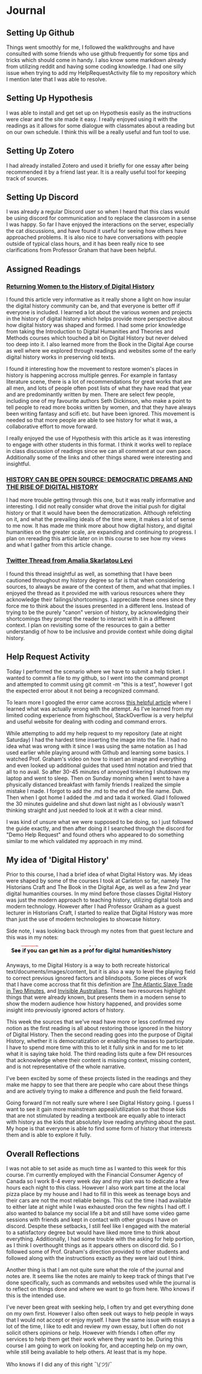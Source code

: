 # Journal

## Setting Up Github
Things went smoothly for me, I followed the walkthroughs and have consulted with some friends who use github frequently for some tips and tricks which should come in handy. I also know some markdown already from utilizing reddit and having some coding knowledge.
I had one silly issue when trying to add my HelpRequestActivity file to my repository which I mention later that I was able to resolve.

## Setting Up Hypothesis
I was able to install and get set up on Hypothesis easily as the instructions were clear and the site made it easy. I really enjoyed using it with the readings as it allows for some dialogue with classmates about a reading but on our own schedule. I think this will be a really useful and fun tool to use.

## Setting Up Zotero
I had already installed Zotero and used it briefly for one essay after being recommended it by a friend last year. It is a really useful tool for keeping track of sources.

## Setting Up Discord
I was already a regular Discord user so when I heard that this class would be using discord for communication and to replace the classroom in a sense I was happy. So far I have enjoyed the interactions on the server, especially the cat discussions, and have found it useful for seeing how others have approached problems. It is also nice to have conversations with people outside of typical class hours, and it has been really nice to see clarifications from Professor Graham that have been helpful.

## Assigned Readings
### [Returning Women to the History of Digital History](http://www.6floors.org/bracket/2016/03/07/returning-women-to-the-history-of-digital-history/)
I found this article very informative as it really shone a light on how insular the digital history community can be, and that everyone is better off if everyone is included. I learned a lot about the various women and projects in the history of digital history which helps provide more perspective about how digital history was shaped and formed. 
I had some prior knowledge from taking the Introduction to Digital Humanities and Theories and Methods courses which touched a bit on Digital History but never delved too deep into it. I also learned more from the Book in the Digital Age course as well where we explored through readings and websites some of the early digital history works in preserving old texts.

I found it interesting how the movement to restore women's places in history is happening accross multiple genres. For example in fantasy literature scene, there is a lot of recommendations for great works that are all men, and lots of people often post lists of what they have read that year and are predominantly written by men. There are select few people, including one of my favourite authors Seth Dickinson, who make a point to tell people to read more books written by women, and that they have always been writing fantasy and scifi etc. but have been ignored. This movement is needed so that more people are able to see history for what it was, a collaborative effort to move forward.

I really enjoyed the use of Hypothesis with this article as it was interesting to engage with other students in this format. I think it works well to replace in class discussion of readings since we can all comment at our own pace. Additionally some of the links and other things shared were interesting and insightful.

### [HISTORY CAN BE OPEN SOURCE: DEMOCRATIC DREAMS AND THE RISE OF DIGITAL HISTORY](https://ahropenreview.com/HistoryCanBeOpenSource/manuscript/)
I had more trouble getting through this one, but it was really informative and interesting. I did not really consider what drove the initial push for digital history or that it would have been the democratization. Although refelcting on it, and what the prevailing ideals of the time were, it makes a lot of sense to me now. It has made me think more about how digital history, and digital humanities on the greater scale, are expanding and continuing to progress. I plan on rereading this article later on in this course to see how my views and what I gather from this article change.

### [Twitter Thread from Amalia Skarlatou Levi](https://twitter.com/amaliasl/status/1245544256212807680) 
I found this thread insightful as well, as something that I have been cautioned throughout my history degree so far is that when considering sources, to always be aware of the context of them, and what that implies. I enjoyed the thread as it provided me with various resources where they acknowledge their failings/shortcomings. I appreciate these ones since they force me to think about the issues presented in a different lens. Instead of trying to be the purely "canon" version of history, by acknowledging their shortcomings they prompt the reader to interact with it in a different context. I plan on revisiting some of the resources to gain a better understandig of how to be inclusive and provide context while doing digital history.

## Help Request Activity
Today I performed the scenario where we have to submit a help ticket. 
I wanted to commit a file to my github, so I went into the command prompt and attempted to commit using git commit -m "this is a test", however I got the expected error about it not being a recognized command.

To learn more I googled the error came accross [this helpful article](https://stackoverflow.com/questions/4492979/git-is-not-recognized-as-an-internal-or-external-command) where I learned what was actually wrong with the attempt.
As I've learned from my limited coding experience from highschool, StackOverflow is a very helpful and useful website for dealing with coding and command errors.

While attempting to add my help request to my repository (late at night Saturday) I had the hardest time inserting the image into the file. 
I had no idea what was wrong with it since I was using the same notation as I had used earlier while playing around with Github and learning some basics. 
I watched Prof. Graham's video on how to insert an image and everything and even looked up additional guides that used html notation and tried that all to no avail.
So after 30-45 minutes of annoyed tinkering I shutdown my laptop and went to sleep. 
Then on Sunday morning when I went to have a physically distanced breakfast with family friends I realized the simple mistake I made. 
I forgot to add the .md to the end of the file name. Duh. Then when I got home I added the .md and tada it worked.
Glad I followed the 30 minutes guideline and shut down last night as I obviously wasn't thinking straight and just needed to look at it with a clear mind.

I was kind of unsure what we were supposed to be doing, so I just followed the guide exactly, and then after doing it I searched through the discord for "Demo Help Request" and found others who appeared to do something similar to me which validated my approach in my mind.


## My idea of 'Digital History'
Prior to this course, I had a brief idea of what Digital History was. My ideas were shaped by some of the courses I took at Carleton so far, namely The Historians Craft and The Book in the Digital Age, as well as a few 2nd year digital humanities courses. In my mind before those classes Digital History was just the modern approach to teaching history, utilizing digital tools and modern technology. However after I had Professor Graham as a guest lecturer in Historians Craft, I started to realize that Digital History was more than just the use of modern technologies to showcase history.

Side note, I was looking back through my notes from that guest lecture and this was in my notes:

![](HistoriansCraftNote.png)

Anyways, to me Digital History is a way to both recreate historical text/documents/images/content, but it is also a way to level the playing field to correct previous ignored factors and blindspots. Some pieces of work that I have come accross that fit this definition are [The Atlantic Slave Trade in Two Minutes](http://www.slate.com/articles/life/the_history_of_american_slavery/2015/06/animated_interactive_of_the_history_of_the_atlantic_slave_trade.html), and [Invisible Australians](http://invisibleaustralians.org/). These two resources highlight things that were already known, but presents them in a modern sense to show the modern audience how history happened, and provides some insight into previously ignored actors of history.

This week the sources that we've read have more or less confirmed my notion as the first reading is all about restoring those ignored in the history of Digital History. 
Then the second reading goes into the purpose of Digital History, whether it is democratization or enabling the masses to participate. I have to spend more time with this to let it fully sink in and for me to let what it is saying take hold. 
The third reading lists quite a few DH resources that acknowledge where their content is missing context, missing content, and is not representative of the whole narrative. 

I've been excited by some of these projects listed in the readings and they make me happy to see that there are people who care about these things and are actively trying to make a difference and push the field forward. 

Going forward I'm not really sure where I see Digital History going. I guess I want to see it gain more mainstream appeal/utilization so that those kids that are not stimulated by reading a textbook are equally able to interact with history as the kids that absolutely love reading anything about the past. My hope is that everyone is able to find some form of history that interests them and is able to explore it fully.

## Overall Reflections
I was not able to set aside as much time as I wanted to this week for this course. I'm currently employed with the Financial Consumer Agency of Canada so I work 8-4 every week day and my plan was to dedicate a few hours each night to this class. However I also work part time at the local pizza place by my house and I had to fill in this week as teenage boys and their cars are not the most reliable beings. This cut the time i had available to either late at night while I was exhausted oron the few nights I had off. I also wanted to balance my social life a bit and still have some video game sessions with friends and kept in contact with other groups I have on discord. Despite these setbacks, I still feel like I engaged with the material to a satisfactory degree but would have liked more time to think about everything.
Additionally, I had some trouble with the asking for help portion, as I think I overthought things as it appears others on discord did. So I followed some of Prof. Graham's direction provided to other students and followed along with the instructions exactly as they were laid out I think.

Another thing is that I am not quite sure what the role of the journal and notes are. It seems like the notes are mainly to keep track of things that I've done specifically, such as commands and websites used while the journal is to reflect on things done and where we want to go from here. Who knows if this is the intended use.

I've never been great with seeking help, I often try and get everything done on my own first. However I also often seek out ways to help people in ways that I would not accept or enjoy myself. I have the same issue with essays a lot of the time, I like to edit and review my own essay, but I often do not solicit others opinions or help. However with friends I often offer my services to help them get their work where they want to be. 
During this course I am going to work on looking for, and accepting help on my own, while still being available to help others. At least that is my hope.


Who knows if I did any of this right ¯\\_(ツ)_/¯
